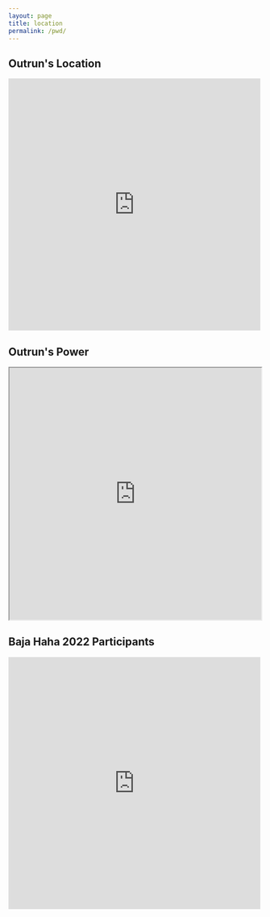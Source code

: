 ```yaml
---
layout: page
title: location
permalink: /pwd/
---
```


## Outrun's Location

<iframe src="https://forecast.predictwind.com/tracking/display/Outrun/?mapMode=useAtlas&windSymbol=WindStreamlines&weatherSource=PWG" width="500" height="500" style="border:0;"></iframe>

## Outrun's Power

<iframe src="https://vrm.victronenergy.com/installation/69648/embed/920db83b" width="500" height="500"></iframe>

## Baja Haha 2022 Participants

<iframe src="https://forecast.predictwind.com/tracking/rally/baja_ha-ha_2022/?mapMode=useAtlas&windSymbol=WindStreamlines&weatherSource=PWG" width="500" height="500" style="border:0;"></iframe>
